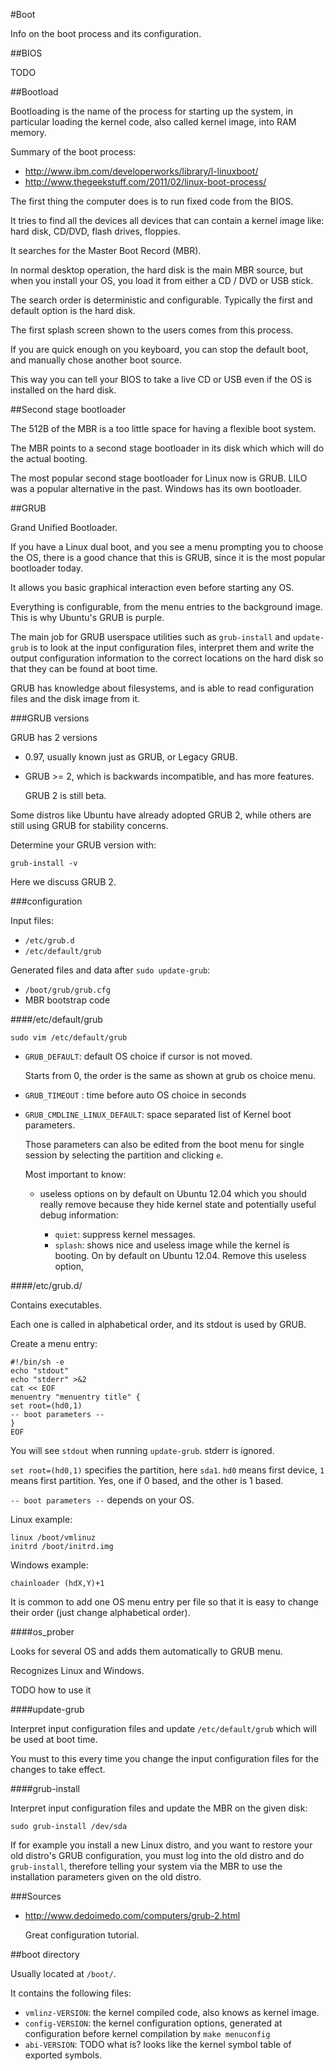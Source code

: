 #Boot

Info on the boot process and its configuration.

##BIOS

TODO

##Bootload

Bootloading is the name of the process for starting up the system, in particular loading the kernel code, also called kernel image, into RAM memory.

Summary of the boot process:

- <http://www.ibm.com/developerworks/library/l-linuxboot/>
- <http://www.thegeekstuff.com/2011/02/linux-boot-process/>

The first thing the computer does is to run fixed code from the BIOS.

It tries to find all the devices all devices that can contain a kernel image like: hard disk, CD/DVD, flash drives, floppies.

It searches for the Master Boot Record (MBR).

In normal desktop operation, the hard disk is the main MBR source, but when you install your OS, you load it from either a CD / DVD or USB stick.

The search order is deterministic and configurable. Typically the first and default option is the hard disk.

The first splash screen shown to the users comes from this process.

If you are quick enough on you keyboard, you can stop the default boot, and manually chose another boot source.

This way you can tell your BIOS to take a live CD or USB even if the OS is installed on the hard disk.

##Second stage bootloader

The 512B of the MBR is a too little space for having a flexible boot system.

The MBR points to a second stage bootloader in its disk which which will do the actual booting.

The most popular second stage bootloader for Linux now is GRUB. LILO was a popular alternative in the past. Windows has its own bootloader.

##GRUB

Grand Unified Bootloader.

If you have a Linux dual boot, and you see a menu prompting you to choose the OS, there is a good chance that this is GRUB, since it is the most popular bootloader today.

It allows you basic graphical interaction even before starting any OS.

Everything is configurable, from the menu entries to the background image. This is why Ubuntu's GRUB is purple.

The main job for GRUB userspace utilities such as `grub-install` and `update-grub` is to look at the input configuration files, interpret them and write the output configuration information to the correct locations on the hard disk so that they can be found at boot time.

GRUB has knowledge about filesystems, and is able to read configuration files and the disk image from it.

###GRUB versions

GRUB has 2 versions

-   0.97, usually known just as GRUB, or Legacy GRUB.

-   GRUB >= 2, which is backwards incompatible, and has more features.

    GRUB 2 is still beta.

Some distros like Ubuntu have already adopted GRUB 2, while others are still using GRUB for stability concerns.

Determine your GRUB version with:

    grub-install -v

Here we discuss GRUB 2.

###configuration

Input files:

-  `/etc/grub.d`
- `/etc/default/grub`

Generated files and data after `sudo update-grub`:

- `/boot/grub/grub.cfg`
- MBR bootstrap code

####/etc/default/grub

    sudo vim /etc/default/grub

-   `GRUB_DEFAULT`: default OS choice if cursor is not moved.

    Starts from 0, the order is the same as shown at grub os choice menu.

-   `GRUB_TIMEOUT` : time before auto OS choice in seconds

-   `GRUB_CMDLINE_LINUX_DEFAULT`: space separated list of Kernel boot parameters.

    Those parameters can also be edited from the boot menu for single session by selecting the partition and clicking `e`.

	Most important to know:

	-   useless options on by default on Ubuntu 12.04 which you should really remove because they hide kernel state and potentially useful debug information:

        - `quiet`: suppress kernel messages.
        - `splash`: shows nice and useless image while the kernel is booting. On by default on Ubuntu 12.04. Remove this useless option,

####/etc/grub.d/

Contains executables.

Each one is called in alphabetical order, and its stdout is used by GRUB.

Create a menu entry:

    #!/bin/sh -e
    echo "stdout"
    echo "stderr" >&2
    cat << EOF
    menuentry "menuentry title" {
    set root=(hd0,1)
    -- boot parameters --
    }
    EOF

You will see `stdout` when running `update-grub`. stderr is ignored.

`set root=(hd0,1)` specifies the partition, here `sda1`. `hd0` means first device,
`1` means first partition. Yes, one if 0 based, and the other is 1 based.

`-- boot parameters --` depends on your OS.

Linux example:

    linux /boot/vmlinuz
    initrd /boot/initrd.img

Windows example:

    chainloader (hdX,Y)+1

It is common to add one OS menu entry per file so that it is easy to change their order (just change alphabetical order).

####os_prober

Looks for several OS and adds them automatically to GRUB menu.

Recognizes Linux and Windows.

TODO how to use it

####update-grub

Interpret input configuration files and update `/etc/default/grub` which will be used at boot time.

You must to this every time you change the input configuration files for the changes to take effect.

####grub-install

Interpret input configuration files and update the MBR on the given disk:

    sudo grub-install /dev/sda

If for example you install a new Linux distro, and you want to restore your old distro's GRUB configuration, you must log into the old distro and do `grub-install`, therefore telling your system via the MBR to use the installation parameters given on the old distro.

###Sources

-   <http://www.dedoimedo.com/computers/grub-2.html>

    Great configuration tutorial.

##boot directory

Usually located at `/boot/`.

It contains the following files:

- `vmlinz-VERSION`: the kernel compiled code, also knows as kernel image.
- `config-VERSION`: the kernel configuration options, generated at configuration before kernel compilation by `make menuconfig`
- `abi-VERSION`: TODO what is? looks like the kernel symbol table of exported symbols.
